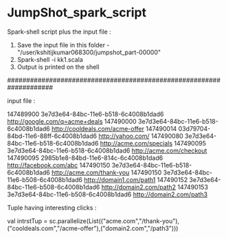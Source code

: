 # JumpShot_spark_script
Spark-shell script plus the input file :  

1) Save the input file in this folder - "/user/kshitijkumar068300/jumpshot_part-00000"
2) Spark-shell -i kk1.scala
3) Output is printed on the shell

####################################################################

input file :


147489900	3e7d3e64-84bc-11e6-b518-6c4008b1dad6	http://google.com/q=acme+deals
147490000	3e7d3e64-84bc-11e6-b518-6c4008b1dad6	http://cooldeals.com/acme-offer
147490014	03d79704-84bd-11e6-88ff-6c4008b1dad6	http://yahoo.com/
147490080	3e7d3e64-84bc-11e6-b518-6c4008b1dad6	http://acme.com/specials
147490095	3e7d3e64-84bc-11e6-b518-6c4008b1dad6	http://acme.com/checkout
147490095	2985b1e8-84bd-11e6-814c-6c4008b1dad6	http://facebook.com/abc
147490150	3e7d3e64-84bc-11e6-b518-6c4008b1dad6	http://acme.com/thank-you
147490150	3e7d3e64-84bc-11e6-b508-6c4008b1dad6	http://domain1.com/path1
147490152	3e7d3e64-84bc-11e6-b508-6c4008b1dad6	http://domain2.com/path2
147490153	3e7d3e64-84bc-11e6-b508-6c4008b1dad6	http://domain2.com/path3

Tuple having interesting clicks :

val intrstTup = sc.parallelize(List(("acme.com","/thank-you"),("cooldeals.com","/acme-offer"),("domain2.com","/path3")))


